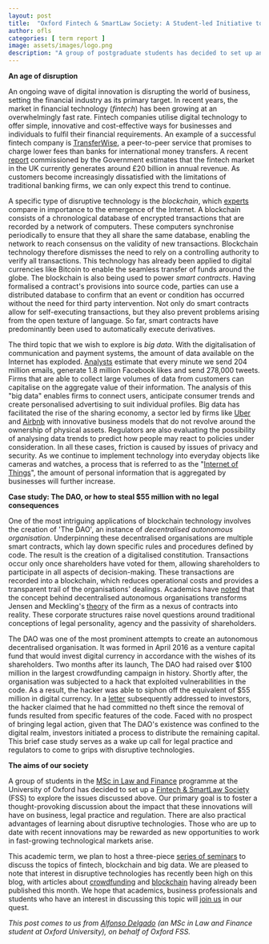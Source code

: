 ```yaml
---
layout: post
title:  "Oxford Fintech & SmartLaw Society: A Student-led Initiative to Explore Disruptive Technologies"
author: ofls
categories: [ term report ]
image: assets/images/logo.png
description: "A group of postgraduate students has decided to set up an Oxford Fintech & SmartLaw Society to discuss issues of technological disruption in law and finance. In this post, we provide an overview of the topics that our society aims to address and explain our motivation for embarking on this project."
---
```

**An age of disruption**

An ongoing wave of digital innovation is disrupting the world of business, setting the financial industry as its primary target. In recent years, the market in financial technology (_fintech_) has been growing at an overwhelmingly fast rate. Fintech companies utilise digital technology to offer simple, innovative and cost-effective ways for businesses and individuals to fulfil their financial requirements. An example of a successful fintech company is [TransferWise](https://transferwise.com/), a peer-to-peer service that promises to charge lower fees than banks for international money transfers. A recent [report](https://www.gov.uk/government/publications/landscaping-uk-fintech) commissioned by the Government estimates that the fintech market in the UK currently generates around £20 billion in annual revenue. As customers become increasingly dissatisfied with the limitations of traditional banking firms, we can only expect this trend to continue.

A specific type of disruptive technology is the _blockchain_, which [experts](http://dontapscott.com/2016/05/blockchain-next-internet-revolution/) compare in importance to the emergence of the Internet. A blockchain consists of a chronological database of encrypted transactions that are recorded by a network of computers. These computers synchronise periodically to ensure that they all share the same database, enabling the network to reach consensus on the validity of new transactions. Blockchain technology therefore dismisses the need to rely on a controlling authority to verify all transactions. This technology has already been applied to digital currencies like Bitcoin to enable the seamless transfer of funds around the globe. The blockchain is also being used to power _smart contracts_. Having formalised a contract's provisions into source code, parties can use a distributed database to confirm that an event or condition has occurred without the need for third party intervention. Not only do smart contracts allow for self-executing transactions, but they also prevent problems arising from the open texture of language. So far, smart contracts have predominantly been used to automatically execute derivatives.

The third topic that we wish to explore is _big data_. With the digitalisation of communication and payment systems, the amount of data available on the Internet has exploded. [Analysts](http://www.sas.com/en_us/insights/articles/big-data/big-data-and-iot-two-sides-of-the-same-coin.html) estimate that every minute we send 204 million emails, generate 1.8 million Facebook likes and send 278,000 tweets. Firms that are able to collect large volumes of data from customers can capitalise on the aggregate value of their information. The analysis of this "big data" enables firms to connect users, anticipate consumer trends and create personalised advertising to suit individual profiles. Big data has facilitated the rise of the sharing economy, a sector led by firms like [Uber](http://uber.com/) and [Airbnb](http://airbnb.com/) with innovative business models that do not revolve around the ownership of physical assets. Regulators are also evaluating the possibility of analysing data trends to predict how people may react to policies under consideration. In all these cases, friction is caused by issues of privacy and security. As we continue to implement technology into everyday objects like cameras and watches, a process that is referred to as the "[Internet of Things](http://www.forbes.com/sites/jacobmorgan/2014/05/13/simple-explanation-internet-things-that-anyone-can-understand/#666f92de6828)", the amount of personal information that is aggregated by businesses will further increase.

**Case study: The DAO, or how to steal $55 million with no legal consequences**

One of the most intriguing applications of blockchain technology involves the creation of 'The DAO', an instance of _decentralised autonomous organisation_. Underpinning these decentralised organisations are multiple smart contracts, which lay down specific rules and procedures defined by code. The result is the creation of a digitalised constitution. Transactions occur only once shareholders have voted for them, allowing shareholders to participate in all aspects of decision-making. These transactions are recorded into a blockchain, which reduces operational costs and provides a transparent trail of the organisations' dealings. Academics have [noted](https://papers.ssrn.com/sol3/papers.cfm?abstract_id=2580664) that the concept behind decentralised autonomous organisations transforms Jensen and Meckling's [theory](https://www.sfu.ca/~wainwrig/Econ400/jensen-meckling.pdf) of the firm as a nexus of contracts into reality. These corporate structures raise novel questions around traditional conceptions of legal personality, agency and the passivity of shareholders. 

The DAO was one of the most prominent attempts to create an autonomous decentralised organisation. It was formed in April 2016 as a venture capital fund that would invest digital currency in accordance with the wishes of its shareholders. Two months after its launch, The DAO had raised over $100 million in the largest crowdfunding campaign in history. Shortly after, the organisation was subjected to a hack that exploited vulnerabilities in the code. As a result, the hacker was able to siphon off the equivalent of $55 million in digital currency. In a [letter](https://steemit.com/ethereum/@chris4210/an-open-letter-to-the-dao-and-the-ethereum-community) subsequently addressed to investors, the hacker claimed that he had committed no theft since the removal of funds resulted from specific features of the code. Faced with no prospect of bringing legal action, given that The DAO's existence was confined to the digital realm, investors initiated a process to distribute the remaining capital. This brief case study serves as a wake up call for legal practice and regulators to come to grips with disruptive technologies.

**The aims of our society**

A group of students in the [MSc in Law and Finance](http://mlf.law.ox.ac.uk/) programme at the University of Oxford has decided to set up a [Fintech & SmartLaw Society](https://goo.gl/0arV0R) (FSS) to explore the issues discussed above. Our primary goal is to foster a thought-provoking discussion about the impact that these innovations will have on business, legal practice and regulation. There are also practical advantages of learning about disruptive technologies. Those who are up to date with recent innovations may be rewarded as new opportunities to work in fast-growing technological markets arise.

This academic term, we plan to host a three-piece [series of seminars](http://fintech-smartlaw-society.webnode.com/seminars/) to discuss the topics of fintech, blockchain and big data. We are pleased to note that interest in disruptive technologies has recently been high on this blog, with articles about [crowdfunding](https://www.law.ox.ac.uk/business-law-blog/blog/2017/01/reward-crowdfunding-and-entrepreneurial-moral-hazard) and [blockchain](https://www.law.ox.ac.uk/business-law-blog/blog/2017/01/blockchain-smart-contracts-and-daos-legal-perspective) having already been published this month. We hope that academics, business professionals and students who have an interest in discussing this topic will [join us](http://fintech-smartlaw-society.webnode.com/about-us/) in our quest.

_This post comes to us from [Alfonso Delgado](https://www.linkedin.com/in/alfonso-delgado-de-molina-82307483) (an MSc in Law and Finance student at Oxford University), on behalf of Oxford FSS._
